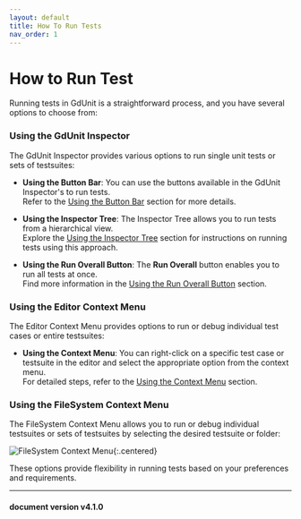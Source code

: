 ```yaml
---
layout: default
title: How To Run Tests
nav_order: 1
---
```


# How to Run Test
Running tests in GdUnit is a straightforward process, and you have several options to choose from:

### Using the GdUnit Inspector
The GdUnit Inspector provides various options to run single unit tests or sets of testsuites:


- **Using the Button Bar**: You can use the buttons available in the GdUnit Inspector's to run tests.<br>
Refer to the [Using the Button Bar](/gdUnit4/faq/inspector/#button-bar) section for more details.

- **Using the Inspector Tree**: The Inspector Tree allows you to run tests from a hierarchical view.<br>
Explore the [Using the Inspector Tree](/gdUnit4/faq/inspector/#test-run-overview-tree) section for instructions on running tests using this approach.

- **Using the Run Overall Button**: The **Run Overall** button enables you to run all tests at once.<br>
Find more information in the [Using the Run Overall Button](/gdUnit4/faq/inspector/#the-run-overall-button) section.

### Using the Editor Context Menu
The Editor Context Menu provides options to run or debug individual test cases or entire testsuites:

- **Using the Context Menu**: You can right-click on a specific test case or testsuite in the editor and select the appropriate option from the context menu.<br>
For detailed steps, refer to the [Using the Context Menu](/gdUnit4/first_steps/firstTest/#execute-your-test) section.


### Using the FileSystem Context Menu
The FileSystem Context Menu allows you to run or debug individual testsuites or sets of testsuites by selecting the desired testsuite or folder:

![FileSystem Context Menu](/gdUnit4/assets/images/inspector/run-test-filesystem.png){:.centered}

These options provide flexibility in running tests based on your preferences and requirements.


---
<h4> document version v4.1.0 </h4>
